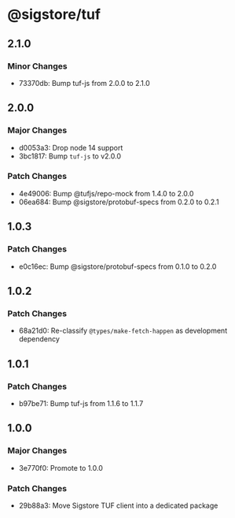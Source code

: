 # @sigstore/tuf

## 2.1.0

### Minor Changes

- 73370db: Bump tuf-js from 2.0.0 to 2.1.0

## 2.0.0

### Major Changes

- d0053a3: Drop node 14 support
- 3bc1817: Bump `tuf-js` to v2.0.0

### Patch Changes

- 4e49006: Bump @tufjs/repo-mock from 1.4.0 to 2.0.0
- 06ea684: Bump @sigstore/protobuf-specs from 0.2.0 to 0.2.1

## 1.0.3

### Patch Changes

- e0c16ec: Bump @sigstore/protobuf-specs from 0.1.0 to 0.2.0

## 1.0.2

### Patch Changes

- 68a21d0: Re-classify `@types/make-fetch-happen` as development dependency

## 1.0.1

### Patch Changes

- b97be71: Bump tuf-js from 1.1.6 to 1.1.7

## 1.0.0

### Major Changes

- 3e770f0: Promote to 1.0.0

### Patch Changes

- 29b88a3: Move Sigstore TUF client into a dedicated package
